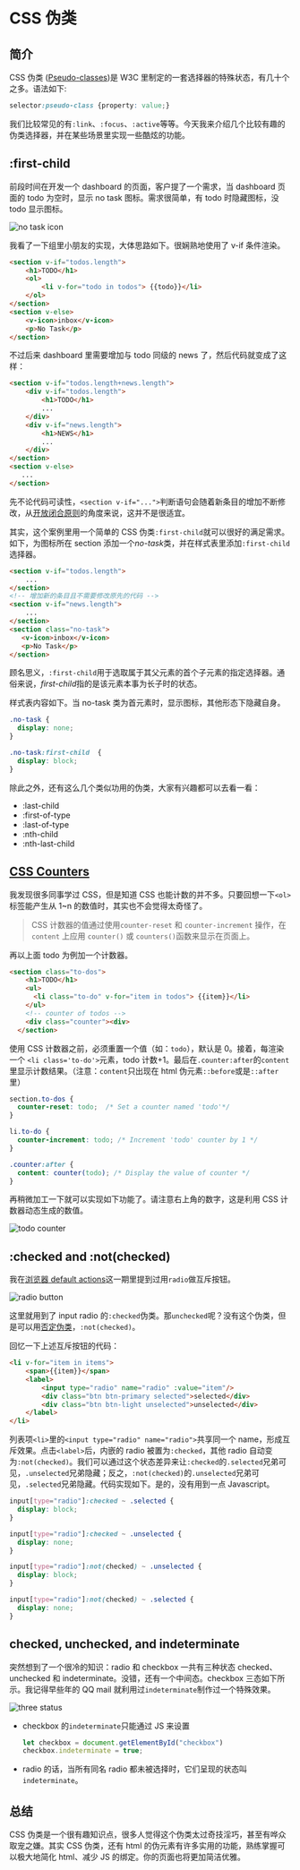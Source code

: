 # CSS 伪类

## 简介

CSS 伪类 ([Pseudo-classes][5])是 W3C 里制定的一套选择器的特殊状态，有几十个之多。语法如下:
```css
selector:pseudo-class {property: value;}
```
我们比较常见的有`:link`、`:focus`、`:active`等等。今天我来介绍几个比较有趣的伪类选择器，并在某些场景里实现一些酷炫的功能。

## :first-child

前段时间在开发一个 dashboard 的页面，客户提了一个需求，当 dashboard 页面的 todo 为空时，显示 no task 图标。需求很简单，有 todo 时隐藏图标，没 todo 显示图标。

![no task icon][8]

我看了一下组里小朋友的实现，大体思路如下。很娴熟地使用了 v-if 条件渲染。

```html
<section v-if="todos.length">
    <h1>TODO</h1>
    <ol>
        <li v-for="todo in todos"> {{todo}}</li>
    </ol>
</section>
<section v-else>
    <v-icon>inbox</v-icon>
    <p>No Task</p>
</section>
```
不过后来 dashboard 里需要增加与 todo 同级的 news 了，然后代码就变成了这样：

```html
<section v-if="todos.length+news.length">
    <div v-if="todos.length">
        <h1>TODO</h1>
        ...
    </div>
    <div v-if="news.length">
        <h1>NEWS</h1>
        ...
    </div>   
</section>
<section v-else>
   ...
</section>
```

先不论代码可读性，`<section v-if="...">`判断语句会随着新条目的增加不断修改，从[开放闭合原则][1]的角度来说，这并不是很适宜。

其实，这个案例里用一个简单的 CSS 伪类`:first-child`就可以很好的满足需求。如下，为图标所在 section 添加一个*no-task*类，并在样式表里添加`:first-child`选择器。

```html
<section v-if="todos.length">
    ...
</section>
<!-- 增加新的条目且不需要修改原先的代码 -->
<section v-if="news.length">
    ...
</section>
<section class="no-task">
   <v-icon>inbox</v-icon>
   <p>No Task</p>
</section>
```
顾名思义，`:first-child`用于选取属于其父元素的首个子元素的指定选择器。通俗来说，*first-child*指的是该元素本事为长子时的状态。

样式表内容如下。当 no-task 类为首元素时，显示图标，其他形态下隐藏自身。

```css
.no-task {
  display: none;
}

.no-task:first-child  {
  display: block;
}
```

除此之外，还有这么几个类似功用的伪类，大家有兴趣都可以去看一看：

* :last-child
* :first-of-type
* :last-of-type
* :nth-child
* :nth-last-child

## [CSS Counters][2]

我发现很多同事学过 CSS，但是知道 CSS 也能计数的并不多。只要回想一下`<ol>`标签能产生从 1~n 的数值时，其实也不会觉得太奇怪了。

> CSS 计数器的值通过使用`counter-reset` 和 `counter-increment` 操作，在 `content` 上应用 `counter()` 或 `counters()`函数来显示在页面上。

再以上面 todo 为例加一个计数器。

```html
<section class="to-dos">
    <h1>TODO</h1>
    <ul>
      <li class="to-do" v-for="item in todos"> {{item}}</li>
    </ul>
    <!-- counter of todos -->
    <div class="counter"><div> 
  </section>
```

使用 CSS 计数器之前，必须重置一个值（如：`todo`），默认是 0。接着，每渲染一个 `<li class='to-do'>`元素，todo 计数+1。最后在`.counter:after`的`content`里显示计数结果。（注意：`content`只出现在 html 伪元素`::before`或是`::after`里）

```css
section.to-dos {
  counter-reset: todo;  /* Set a counter named 'todo'*/
}

li.to-do {
  counter-increment: todo; /* Increment 'todo' counter by 1 */
}

.counter:after {
  content: counter(todo); /* Display the value of counter */
}
```

再稍微加工一下就可以实现如下功能了。请注意右上角的数字，这是利用 CSS 计数器动态生成的数值。

![todo counter][7]

## :checked and :not(checked)

我在[浏览器 default actions][3]这一期里提到过用`radio`做互斥按钮。

![radio button][9]

这里就用到了 input radio 的`:checked`伪类。那`unchecked`呢？没有这个伪类，但是可以用[否定伪类][4]，`:not(checked)`。

回忆一下上述互斥按钮的代码：

```html
<li v-for="item in items">
    <span>{{item}}</span>
    <label>
        <input type="radio" name="radio" :value="item"/>
        <div class="btn btn-primary selected">selected</div>
        <div class="btn btn-light unselected">unselected</div>
    </label>
</li>
```

列表项`<li>`里的`<input type="radio" name="radio">`共享同一个 name，形成互斥效果。点击`<label>`后，内嵌的 radio 被置为`:checked`，其他 radio 自动变为`:not(checked)`。我们可以通过这个状态差异来让`:checked`的`.selected`兄弟可见，`.unselected`兄弟隐藏；反之，`:not(checked)`的`.unselected`兄弟可见，`.selected`兄弟隐藏。代码实现如下。是的，没有用到一点 Javascript。

```css
input[type="radio"]:checked ~ .selected {
  display: block;
}

input[type="radio"]:checked ~ .unselected {
  display: none;
}

input[type="radio"]:not(checked) ~ .unselected {
  display: block;
}

input[type="radio"]:not(checked) ~ .selected {
  display: none;
}
```


## checked, unchecked, and indeterminate

突然想到了一个很冷的知识：radio 和 checkbox 一共有三种状态 checked、 unchecked 和 indeterminate。没错，还有一个中间态。checkbox 三态如下所示。我记得早些年的 QQ mail 就利用过`indeterminate`制作过一个特殊效果。

![three status][6]

* checkbox 的`indeterminate`只能通过 JS 来设置

    ```javascript
    let checkbox = document.getElementById("checkbox")
    checkbox.indeterminate = true;
    ```

* radio 的话，当所有同名 radio 都未被选择时，它们呈现的状态叫`indeterminate`。

## 总结

CSS 伪类是一个很有趣知识点，很多人觉得这个伪类太过奇技淫巧，甚至有哗众取宠之嫌。其实 CSS 伪类，还有 html 的伪元素有许多实用的功能，熟练掌握可以极大地简化 html、减少 JS 的绑定。你的页面也将更加简洁优雅。

[1]: https://zh.wikipedia.org/wiki/%E5%BC%80%E9%97%AD%E5%8E%9F%E5%88%99
[2]: https://developer.mozilla.org/zh-CN/docs/Web/Guide/CSS/Counters
[3]: https://www.jianshu.com/p/77f1746fe064
[4]: https://developer.mozilla.org/zh-CN/docs/Web/CSS/:not
[5]: https://developer.mozilla.org/en-US/docs/Web/CSS/Pseudo-classes
[6]: https://upload-images.jianshu.io/upload_images/14368237-a3f8ca5a6e6126f2.png?imageMogr2/auto-orient/strip%7CimageView2/2/w/1240
[7]: https://upload-images.jianshu.io/upload_images/14368237-18b557b7757f3969.gif?imageMogr2/auto-orient/strip
[8]: https://upload-images.jianshu.io/upload_images/14368237-89c1336e318a82ee.gif?imageMogr2/auto-orient/strip
[9]: https://upload-images.jianshu.io/upload_images/14368237-c59f7e08c2214b02.gif?imageMogr2/auto-orient/strip

